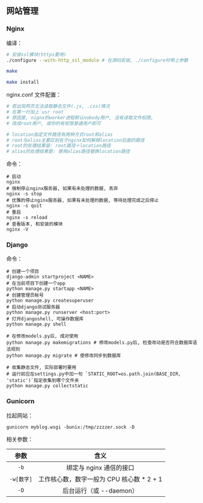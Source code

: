 ## 网站管理

### Nginx

编译：

```bash
# 安装ssl模块(https要用)
./configure --with-http_ssl_module # 在源码安装, ./configure时带上参数

make

make install
```

nginx.conf 文件配置：

```bash
# 若出现网页无法读取静态文件(.js, .css)情况
# 在第一行加上`usr root`
# 原因是, nignx的worker进程默认nobody用户, 没有读取文件权限, 
# 改成root用户, 或你的有权限普通用户即可

# location指定文件路径有两种方式root和alias
# root与alias主要区别在于nginx如何解释location后面的路径
# root的处理结果是: root路径＋location路径
# alias的处理结果是: 使用alias路径替换location路径
```

命令：

```shell
# 启动
nginx 
# 强制停止nginx服务器, 如果有未处理的数据, 丢弃
nginx -s stop
# 优雅的停止nginx服务器, 如果有未处理的数据, 等待处理完成之后停止
nginx -s quit
# 重启
nginx -s reload 
# 查看版本, 和安装的模块
nginx -V
```

### Django

命令：

```shell
# 创建一个项目
django-admin startproject <NAME> 
# 在当前项目下创建一个app
python manage.py startapp <NAME> 
# 创建管理员帐号
python manage.py createsuperuser 
# 启动django测试服务器
python manage.py runserver <host:port> 
# 打开djangoshell, 可操作数据库
python manage.py shell 

# 在修改models.py后, 成对使用
python manage.py makemigrations # 修改models.py后, 检查改动是否符合数据库语法规则
python manage.py migrate # 使修改同步到数据库

# 收集静态文件, 实际部署时要用
# 运行前应在settings.py中加一句 `STATIC_ROOT=os.path.join(BASE_DIR, 'static')`指定收集到哪个文件夹
python manage.py collectstatic 
```

### Gunicorn

拉起网站：

```shell
gunicorn myblog.wsgi -bunix:/tmp/zzzzer.sock -D
```

相关参数：

|    参数    |                   含义                    |
| :--------: | :---------------------------------------: |
|    `-b`    |          绑定与 nginx 通信的接口          |
| `-w[数字]` | 工作核心数，数字一般为 CPU 核心数 * 2 + 1 |
|    `-D`    |          后台运行（或 --daemon）          |

